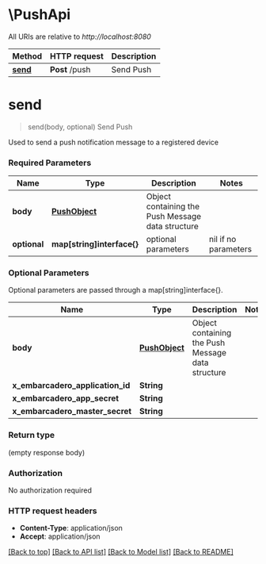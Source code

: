 # \PushApi

All URIs are relative to *http://localhost:8080*

Method | HTTP request | Description
------------- | ------------- | -------------
[**send**](PushApi.md#send) | **Post** /push | Send Push


# **send**
> send(body, optional)
Send Push

Used to send a push notification message to a registered device

### Required Parameters

Name | Type | Description  | Notes
------------- | ------------- | ------------- | -------------
  **body** | [**PushObject**](PushObject.md)| Object containing the Push Message data structure | 
 **optional** | **map[string]interface{}** | optional parameters | nil if no parameters

### Optional Parameters
Optional parameters are passed through a map[string]interface{}.

Name | Type | Description  | Notes
------------- | ------------- | ------------- | -------------
 **body** | [**PushObject**](PushObject.md)| Object containing the Push Message data structure | 
 **x_embarcadero_application_id** | **String**|  | 
 **x_embarcadero_app_secret** | **String**|  | 
 **x_embarcadero_master_secret** | **String**|  | 

### Return type

 (empty response body)

### Authorization

No authorization required

### HTTP request headers

 - **Content-Type**: application/json
 - **Accept**: application/json

[[Back to top]](#) [[Back to API list]](../README.md#documentation-for-api-endpoints) [[Back to Model list]](../README.md#documentation-for-models) [[Back to README]](../README.md)

